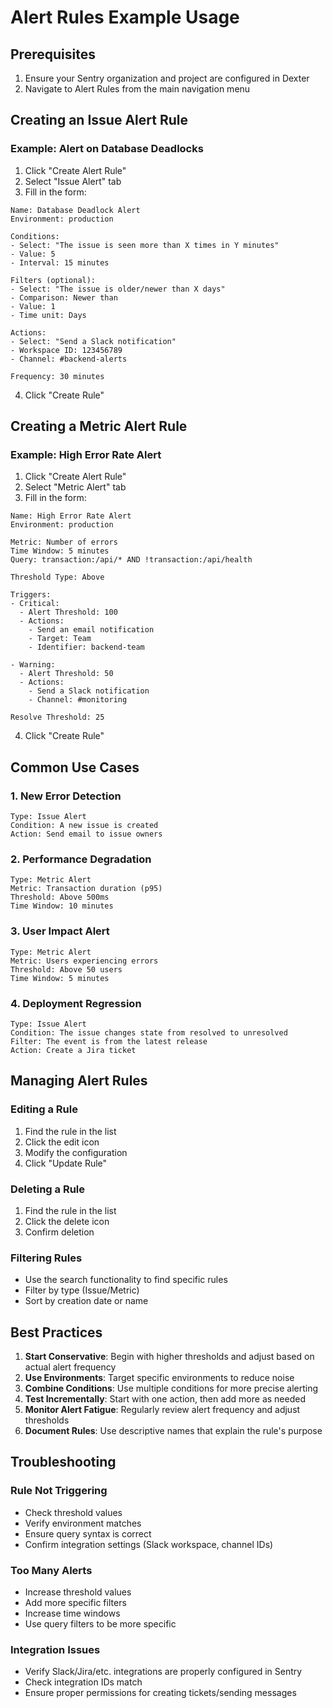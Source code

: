 # Alert Rules Example Usage

## Prerequisites

1. Ensure your Sentry organization and project are configured in Dexter
2. Navigate to Alert Rules from the main navigation menu

## Creating an Issue Alert Rule

### Example: Alert on Database Deadlocks

1. Click "Create Alert Rule"
2. Select "Issue Alert" tab
3. Fill in the form:

```
Name: Database Deadlock Alert
Environment: production

Conditions:
- Select: "The issue is seen more than X times in Y minutes"
- Value: 5
- Interval: 15 minutes

Filters (optional):
- Select: "The issue is older/newer than X days"
- Comparison: Newer than
- Value: 1
- Time unit: Days

Actions:
- Select: "Send a Slack notification"
- Workspace ID: 123456789
- Channel: #backend-alerts

Frequency: 30 minutes
```

4. Click "Create Rule"

## Creating a Metric Alert Rule

### Example: High Error Rate Alert

1. Click "Create Alert Rule"
2. Select "Metric Alert" tab
3. Fill in the form:

```
Name: High Error Rate Alert
Environment: production

Metric: Number of errors
Time Window: 5 minutes
Query: transaction:/api/* AND !transaction:/api/health

Threshold Type: Above

Triggers:
- Critical:
  - Alert Threshold: 100
  - Actions: 
    - Send an email notification
    - Target: Team
    - Identifier: backend-team

- Warning:
  - Alert Threshold: 50
  - Actions:
    - Send a Slack notification
    - Channel: #monitoring

Resolve Threshold: 25
```

4. Click "Create Rule"

## Common Use Cases

### 1. New Error Detection
```
Type: Issue Alert
Condition: A new issue is created
Action: Send email to issue owners
```

### 2. Performance Degradation
```
Type: Metric Alert
Metric: Transaction duration (p95)
Threshold: Above 500ms
Time Window: 10 minutes
```

### 3. User Impact Alert
```
Type: Metric Alert
Metric: Users experiencing errors
Threshold: Above 50 users
Time Window: 5 minutes
```

### 4. Deployment Regression
```
Type: Issue Alert
Condition: The issue changes state from resolved to unresolved
Filter: The event is from the latest release
Action: Create a Jira ticket
```

## Managing Alert Rules

### Editing a Rule
1. Find the rule in the list
2. Click the edit icon
3. Modify the configuration
4. Click "Update Rule"

### Deleting a Rule
1. Find the rule in the list
2. Click the delete icon
3. Confirm deletion

### Filtering Rules
- Use the search functionality to find specific rules
- Filter by type (Issue/Metric)
- Sort by creation date or name

## Best Practices

1. **Start Conservative**: Begin with higher thresholds and adjust based on actual alert frequency
2. **Use Environments**: Target specific environments to reduce noise
3. **Combine Conditions**: Use multiple conditions for more precise alerting
4. **Test Incrementally**: Start with one action, then add more as needed
5. **Monitor Alert Fatigue**: Regularly review alert frequency and adjust thresholds
6. **Document Rules**: Use descriptive names that explain the rule's purpose

## Troubleshooting

### Rule Not Triggering
- Check threshold values
- Verify environment matches
- Ensure query syntax is correct
- Confirm integration settings (Slack workspace, channel IDs)

### Too Many Alerts
- Increase threshold values
- Add more specific filters
- Increase time windows
- Use query filters to be more specific

### Integration Issues
- Verify Slack/Jira/etc. integrations are properly configured in Sentry
- Check integration IDs match
- Ensure proper permissions for creating tickets/sending messages
